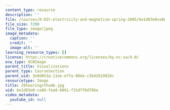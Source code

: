 ```yaml
---
content_type: resource
description: ''
file: /courses/8-02t-electricity-and-magnetism-spring-2005/6e1d83e0ce86fea88861f31d7f8d786a_29tworingsthumb.jpg
file_size: 7290
file_type: image/jpeg
image_metadata:
  caption: ''
  credit: ''
  image-alt: ''
learning_resource_types: []
license: https://creativecommons.org/licenses/by-nc-sa/4.0/
ocw_type: OCWImage
parent_title: Visualizations
parent_type: CourseSection
parent_uid: 3e9d053a-11ee-effa-00de-c3b42819928c
resourcetype: Image
title: 29tworingsthumb.jpg
uid: 6e1d83e0-ce86-fea8-8861-f31d7f8d786a
video_metadata:
  youtube_id: null
---
```

